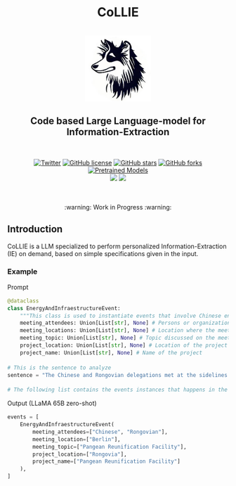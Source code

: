 <h1 align="center">CoLLIE</h1>
<p align="center">
    <br>
    <img src="assets/CoLLIE_project_icon_rounded.png" style="height: 150px;">
    <br>
    <h2 align="center"><b>C</b>ode based <b>L</b>arge <b>L</b>anguage-model for <b>I</b>nformation-<b>E</b>xtraction</h2>
    <br>
</p>
<p align="center">
    <a href="https://twitter.com/intent/tweet?text=Wow+this+new+model+is+amazing:&url=https%3A%2F%2Fgithub.com%2Fosainz59%2FCoLLIE"><img alt="Twitter" src="https://img.shields.io/twitter/url?style=social&url=https%3A%2F%2Fgithub.com%2Fosainz59%2FCoLLIE"></a>
    <a href="https://github.com/osainz59/CoLLIE/blob/main/LICENSE"><img alt="GitHub license" src="https://img.shields.io/github/license/osainz59/CoLLIE"></a>
    <a href="https://github.com/osainz59/CoLLIE/stargazers"><img alt="GitHub stars" src="https://img.shields.io/github/stars/osainz59/CoLLIE?color=yellow"></a>
    <a href="https://github.com/osainz59/CoLLIE/network"><img alt="GitHub forks" src="https://img.shields.io/github/forks/osainz59/CoLLIE"></a>
    <a href="https://huggingface.co/models"><img alt="Pretrained Models" src="https://img.shields.io/badge/Pretrained Models-Available-green"></a>
    <br>
    <a href="http://www.hitz.eus/"><img src="https://img.shields.io/badge/HiTZ-Basque%20Center%20for%20Language%20Technology-blueviolet"></a>
    <a href="http://www.ixa.eus/?language=en"><img src="https://img.shields.io/badge/IXA-%20NLP%20Group-ff3333"></a>
    <br>
     <br>
</p>

<p align="center">
<br>
:warning: Work in Progress :warning:
</p>

## Introduction

CoLLIE is a LLM specialized to perform personalized Information-Extraction (IE) on demand, based on simple specifications given in the input.

### Example

Prompt
```python
@dataclass
class EnergyAndInfraestructureEvent:
    """This class is used to instantiate events that involve Chinese energy and infraestructure projects."""
    meeting_attendees: Union[List[str], None] # Persons or organizations that attended the meeting.
    meeting_locations: Union[List[str], None] # Location where the meeting happened.
    meeting_topic: Union[List[str], None] # Topic discussed on the meeting
    project_location: Union[List[str], None] # Location of the project
    project_name: Union[List[str], None] # Name of the project
    
# This is the sentence to analyze
sentence = "The Chinese and Rongovian delegations met at the sidelines of the Berlin Development Futures conference to discuss Rongovia's proposed Pangean Reunification Facility."

# The following list contains the events instances that happens in the sentence defined above
```

Output (LLaMA 65B zero-shot)
```python
events = [
    EnergyAndInfraestructureEvent(
        meeting_attendees=["Chinese", "Rongovian"],
        meeting_location=["Berlin"],
        meeting_topic=["Pangean Reunification Facility"],
        project_location=["Rongovia"],
        project_name=["Pangean Reunification Facility"]
    ),
]
```
